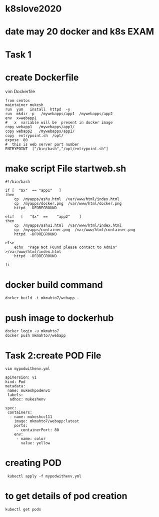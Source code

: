 # k8slove2020

# date may 20 docker and k8s EXAM
# Task 1
# create Dockerfile
vim Dockerfile
~~~
from centos
maintainer mukesh
run  yum   install  httpd  -y
run  mkdir -p   /mywebapps/app1  /mywebapps/app2
env  x=webapp1
#   x  variable will be  present in docker image
copy webapp1   /mywebapps/app1/
copy webapp2   /mywebapps/app2/
copy  entrypoint.sh  /opt/
expose  80
#  this is web server port number  
ENTRYPOINT  ["/bin/bash","/opt/entrypoint.sh"]

~~~
# make script File startweb.sh
~~~
#!/bin/bash

if [  "$x"  == "app1"   ]
then
    cp  /myapps/ashu.html  /var/www/html/index.html
    cp  /myapps/docker.png  /var/www/html/docker.png
    httpd  -DFOREGROUND 

elif   [   "$x"  ==    "app2"    ]
then
    cp  /myapps/ashu1.html  /var/www/html/index.html
    cp  /myapps/container.png  /var/www/html/container.png
    httpd  -DFOREGROUND 

else 
	echo  "Page Not FOund please contact to Admin"  >/var/www/html/index.html
	httpd  -DFOREGROUND 

fi 

~~~



# docker build command

~~~
docker build -t mkmahto7/webapp .
~~~
# push image to dockerhub

~~~
docker login -u mkmahto7
docker push mkmahto7/webapp
~~~

# Task 2:create POD File

~~~
vim mypodwithenv.yml
~~~

~~~
apiVersion: v1
kind: Pod
metadata:
 name: mukeshpodenv1
 labels:
  adhoc: mukeshenv

spec:
 containers:
  - name: mukeshcc111
    image: mkmahto7/webapp:latest
    ports:
     - containerPort: 80
    env:   
     - name: color 
       value: yellow  

~~~

# creating POD 


~~~
 kubectl apply -f mypodwithenv.yml
~~~

# to get details of pod creation
~~~
kubectl get pods
~~~



